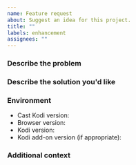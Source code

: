 ```yaml
---
name: Feature request
about: Suggest an idea for this project.
title: ""
labels: enhancement
assignees: ""
---
```


### Describe the problem

<!-- A clear and concise description of what the problem is. Ex. I'm always
     frustrated when [...] -->

### Describe the solution you'd like

<!-- A clear and concise description of what you want to happen. -->

### Environment

- Cast Kodi version<!-- e.g. 7.3.0 -->:
- Browser version<!-- e.g. Chrome 112.0.5615.49, Firefox 112.0 -->:
- Kodi version<!-- e.g. 19.5 -->:
- Kodi add-on version (if appropriate)<!-- e.g. YouTube 6.8.25+matrix.1 -->:

### Additional context

<!-- Add any other context or screenshots about the feature request here. -->
